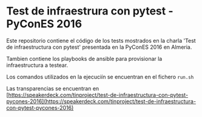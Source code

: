 # Test de infraestrura con pytest - PyConES 2016

Este repositorio contiene el código de los tests mostrados en la charla 'Test de infraestructura con pytest' presentada en la PyConES 2016 en Almeria.

Tambien contiene los playbooks de ansible para provisionar la infraestructura a testear.

Los comandos utilizados en la ejecuciín se encuentran en el fichero `run.sh`

Las transparencias se encuentran en [https://speakerdeck.com/tinproject/test-de-infraestructura-con-pytest-pycones-2016](https://speakerdeck.com/tinproject/test-de-infraestructura-con-pytest-pycones-2016)
